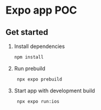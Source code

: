 # Expo app POC

## Get started

1. Install dependencies

   ```bash
   npm install
   ```

2. Run prebuild

   ```bash
    npx expo prebuild
   ```

3. Start app with development build
   
   ```bash
    npx expo run:ios
   ```

